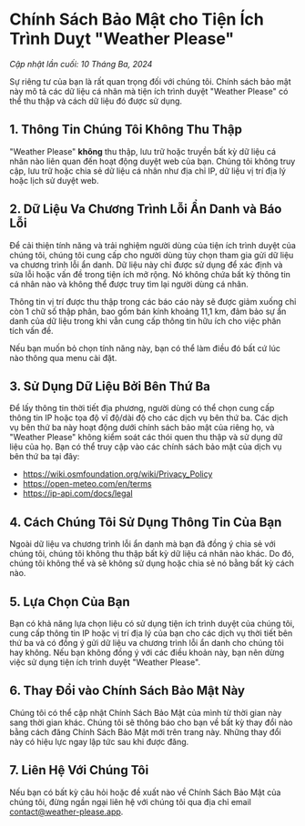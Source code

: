# Chính Sách Bảo Mật cho Tiện Ích Trình Duỵt "Weather Please"

_Cập nhật lần cuối: 10 Tháng Ba, 2024_

Sự riêng tư của bạn là rất quan trọng đối với chúng tôi. Chính sách bảo mật này mô tả các dữ liệu cá nhân mà tiện ích trình duyệt "Weather Please" có thể thu thập và cách dữ liệu đó được sử dụng.

## 1. Thông Tin Chúng Tôi Không Thu Thập

"Weather Please" **không** thu thập, lưu trữ hoặc truyền bất kỳ dữ liệu cá nhân nào liên quan đến hoạt động duyệt web của bạn. Chúng tôi không truy cập, lưu trữ hoặc chia sẻ dữ liệu cá nhân như địa chỉ IP, dữ liệu vị trí địa lý hoặc lịch sử duyệt web.

## 2. Dữ Liệu Va Chương Trình Lỗi Ẩn Danh và Báo Lỗi

Để cải thiện tính năng và trải nghiệm người dùng của tiện ích trình duyệt của chúng tôi, chúng tôi cung cấp cho người dùng tùy chọn tham gia gửi dữ liệu va chương trình lỗi ẩn danh. Dữ liệu này chỉ được sử dụng để xác định và sửa lỗi hoặc vấn đề trong tiện ích mở rộng. Nó không chứa bất kỳ thông tin cá nhân nào và không thể được truy tìm lại người dùng cá nhân.

Thông tin vị trí được thu thập trong các báo cáo này sẽ được giảm xuống chỉ còn 1 chữ số thập phân, bao gồm bán kính khoảng 11,1 km, đảm bảo sự ẩn danh của dữ liệu trong khi vẫn cung cấp thông tin hữu ích cho việc phân tích vấn đề.

Nếu bạn muốn bỏ chọn tính năng này, bạn có thể làm điều đó bất cứ lúc nào thông qua menu cài đặt.

## 3. Sử Dụng Dữ Liệu Bởi Bên Thứ Ba

Để lấy thông tin thời tiết địa phương, người dùng có thể chọn cung cấp thông tin IP hoặc tọa độ vĩ độ/dài độ cho các dịch vụ bên thứ ba. Các dịch vụ bên thứ ba này hoạt động dưới chính sách bảo mật của riêng họ, và "Weather Please" không kiểm soát các thói quen thu thập và sử dụng dữ liệu của họ. Bạn có thể truy cập vào các chính sách bảo mật của dịch vụ bên thứ ba tại đây:

- https://wiki.osmfoundation.org/wiki/Privacy_Policy
- https://open-meteo.com/en/terms
- https://ip-api.com/docs/legal

## 4. Cách Chúng Tôi Sử Dụng Thông Tin Của Bạn

Ngoài dữ liệu va chương trình lỗi ẩn danh mà bạn đã đồng ý chia sẻ với chúng tôi, chúng tôi không thu thập bất kỳ dữ liệu cá nhân nào khác. Do đó, chúng tôi không thể và sẽ không sử dụng hoặc chia sẻ nó bằng bất kỳ cách nào.

## 5. Lựa Chọn Của Bạn

Bạn có khả năng lựa chọn liệu có sử dụng tiện ích trình duyệt của chúng tôi, cung cấp thông tin IP hoặc vị trí địa lý của bạn cho các dịch vụ thời tiết bên thứ ba và có đồng ý gửi dữ liệu va chương trình lỗi ẩn danh cho chúng tôi hay không. Nếu bạn không đồng ý với các điều khoản này, bạn nên dừng việc sử dụng tiện ích trình duyệt "Weather Please".

## 6. Thay Đổi vào Chính Sách Bảo Mật Này

Chúng tôi có thể cập nhật Chính Sách Bảo Mật của mình từ thời gian này sang thời gian khác. Chúng tôi sẽ thông báo cho bạn về bất kỳ thay đổi nào bằng cách đăng Chính Sách Bảo Mật mới trên trang này. Những thay đổi này có hiệu lực ngay lập tức sau khi được đăng.

## 7. Liên Hệ Với Chúng Tôi

Nếu bạn có bất kỳ câu hỏi hoặc đề xuất nào về Chính Sách Bảo Mật của chúng tôi, đừng ngần ngại liên hệ với chúng tôi qua địa chỉ email [contact@weather-please.app](mailto:contact@weather-please.app).
